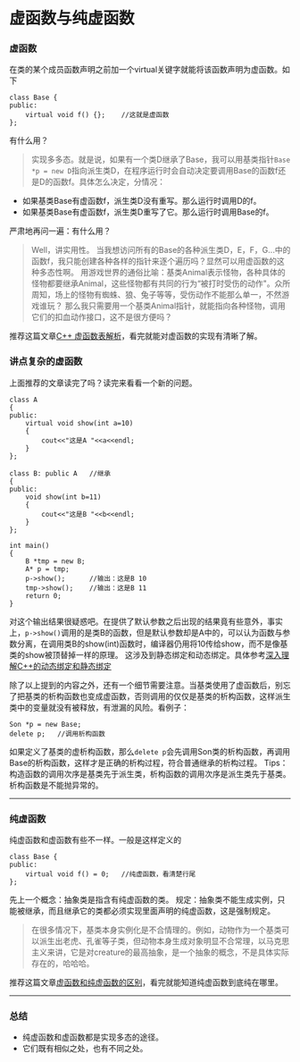 # 虚函数与纯虚函数

### 虚函数

在类的某个成员函数声明之前加一个virtual关键字就能将该函数声明为虚函数。如下
```
class Base {
public:
	virtual void f() {};	//这就是虚函数
};
```
有什么用？
> 实现多多态。就是说，如果有一个类D继承了Base，我可以用基类指针`Base *p = new D`指向派生类D，在程序运行时会自动决定要调用Base的函数f还是D的函数f。具体怎么决定，分情况：
- 如果基类Base有虚函数f，派生类D没有重写。那么运行时调用D的f。
- 如果基类Base有虚函数f，派生类D重写了它。那么运行时调用Base的f。

严肃地再问一遍：有什么用？
> Well，讲实用性。
> 当我想访问所有的Base的各种派生类D，E，F，G...中的函数f，我只能创建各种各样的指针来逐个遍历吗？显然可以用虚函数的这种多态性啊。
> 用游戏世界的通俗比喻：基类Animal表示怪物，各种具体的怪物都要继承Animal，这些怪物都有共同的行为“被打时受伤的动作"。众所周知，场上的怪物有蜘蛛、狼、兔子等等，受伤动作不能那么单一，不然游戏谁玩？
> 那么我只需要用一个基类Animal指针，就能指向各种怪物，调用它们的扣血动作接口，这不是很方便吗？


推荐这篇文章[C++ 虚函数表解析](http://blog.csdn.net/haoel/article/details/1948051/)，看完就能对虚函数的实现有清晰了解。

### 讲点复杂的虚函数

上面推荐的文章读完了吗？读完来看看一个新的问题。
```
class A
{
public:
    virtual void show(int a=10)
    {
        cout<<"这是A "<<a<<endl;
    }
};

class B: public A	//继承
{
public:
    void show(int b=11)
    {
        cout<<"这是B "<<b<<endl;
    }
};

int main()
{
    B *tmp = new B;
    A* p = tmp;
    p->show();		//输出：这是B 10
    tmp->show();	//输出：这是B 11
    return 0;
}
```
对这个输出结果很疑惑吧。在提供了默认参数之后出现的结果竟有些意外，事实上，`p->show()`调用的是类B的函数，但是默认参数却是A中的，可以认为函数与参数分离，在调用类B的show(int)函数时，编译器仍用将10传给show，而不是像基类的show被顶替掉一样的原理。
这涉及到静态绑定和动态绑定。具体参考[深入理解C++的动态绑定和静态绑定](http://blog.csdn.net/chgaowei/article/details/6427731)

除了以上提到的内容之外，还有一个细节需要注意。当基类使用了虚函数后，别忘了把基类的析构函数也变成虚函数，否则调用的仅仅是基类的析构函数，这样派生类中的变量就没有被释放，有泄漏的风险。看例子：
```
Son *p = new Base;
delete p;	//调用析构函数
```
如果定义了基类的虚析构函数，那么`delete p`会先调用Son类的析构函数，再调用Base的析构函数，这样才是正确的析构过程，符合普通继承的析构过程。
Tips：构造函数的调用次序是基类先于派生类，析构函数的调用次序是派生类先于基类。析构函数是不能抛异常的。


-----
### 纯虚函数

纯虚函数和虚函数有些不一样。一般是这样定义的
```
class Base {
public:
	virtual void f() = 0;	//纯虚函数，看清楚行尾
};
```
先上一个概念：抽象类是指含有纯虚函数的类。
规定：抽象类不能生成实例，只能被继承，而且继承它的类都必须实现里面声明的纯虚函数，这是强制规定。

> 在很多情况下，基类本身实例化是不合情理的。例如，动物作为一个基类可以派生出老虎、孔雀等子类，但动物本身生成对象明显不合常理，以马克思主义来讲，它是对creature的最高抽象，是一个抽象的概念，不是具体实际存在的，哈哈哈。

推荐这篇文章[虚函数和纯虚函数的区别](http://blog.csdn.net/hackbuteer1/article/details/7558868)，看完就能知道纯虚函数到底纯在哪里。


-----
### 总结

- 纯虚函数和虚函数都是实现多态的途径。
- 它们既有相似之处，也有不同之处。






